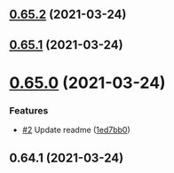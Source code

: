 ## [0.65.2](https://github.com/jac-uk/sandbox/compare/0.65.1...0.65.2) (2021-03-24)



## [0.65.1](https://github.com/jac-uk/sandbox/compare/0.65.0...0.65.1) (2021-03-24)



# [0.65.0](https://github.com/jac-uk/sandbox/compare/0.64.1...0.65.0) (2021-03-24)


### Features

* [#2](https://github.com/jac-uk/sandbox/issues/2) Update readme ([1ed7bb0](https://github.com/jac-uk/sandbox/commit/1ed7bb0edf2435426f35d7fd3fcea5dda77137fb))



## 0.64.1 (2021-03-24)



